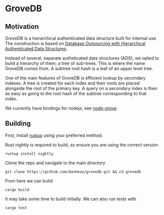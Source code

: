 # GroveDB

## Motivation
GroveDB is a hierarchical authenticated data structure built for internal use. The construction is based on [Database Outsourcing with Hierarchical Authenticated Data Structures](https://eprint.iacr.org/2015/351.pdf).

Instead of several, separate autheticated data structures (ADS), we opted to build a hierarchy of them; a tree of sub-trees. This is where the name GroveDB comes from. A subtree root hash is a leaf of an upper level tree. 

One of the main features of GroveDB is efficient lookup by secondary indexes. A tree is created for each index and their roots are placed alongside the root of the primary key. A query on a secondary index is then as easy as going to the root hash of the subtree corresponding to that index. 

We currently have bindings for nodejs, see [node-grove](https://github.com/dashevo/grovedb/tree/master/node-grove). 

## Building
First, install [rustup](https://www.rust-lang.org/tools/install) using your preferred method. 


Rust nightly is required to build, so ensure you are using the correct version

```rustup install nightly```

Clone the repo and navigate to the main directory

```git clone https://github.com/dashevo/grovedb.git && cd grovedb```

From here we can build 

```cargo build```

It may take some time to build initially. We can also run tests with

```cargo test```
